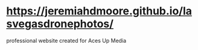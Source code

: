 # https://jeremiahdmoore.github.io/lasvegasdronephotos/
professional website created for Aces Up Media
